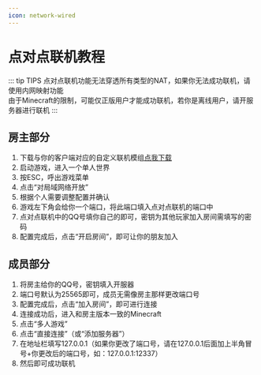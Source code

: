 ```yaml
---
icon: network-wired
---
```

# 点对点联机教程

::: tip TIPS
点对点联机功能无法穿透所有类型的NAT，如果你无法成功联机，请使用内网映射功能  
由于Minecraft的限制，可能仅正版用户才能成功联机，若你是离线用户，请开服务器进行联机
:::

## 房主部分

1. 下载与你的客户端对应的自定义联机模组[点我下载](https://www.mcmod.cn/class/2754.html#:~:text=非专用服务器联机游戏)
2. 启动游戏，进入一个单人世界
3. 按ESC，呼出游戏菜单
4. 点击“对局域网络开放”
5. 根据个人需要调整配置并确认
6. 游戏左下角会给你一个端口，将此端口填入点对点联机的端口中
7. 点对点联机中的QQ号填你自己的即可，密钥为其他玩家加入房间需填写的密码
8. 配置完成后，点击“开启房间”，即可让你的朋友加入

## 成员部分

1. 将房主给你的QQ号，密钥填入开服器
2. 端口号默认为25565即可，成员无需像房主那样更改端口号
3. 配置完成后，点击“加入房间”，即可进行连接
4. 连接成功后，进入和房主版本一致的Minecraft
5. 点击“多人游戏”
6. 点击“直接连接”（或“添加服务器”）
7. 在地址栏填写127.0.0.1（如果你更改了端口号，请在127.0.0.1后面加上半角冒号+你更改后的端口号，如：127.0.0.1:12337）
8. 然后即可成功联机